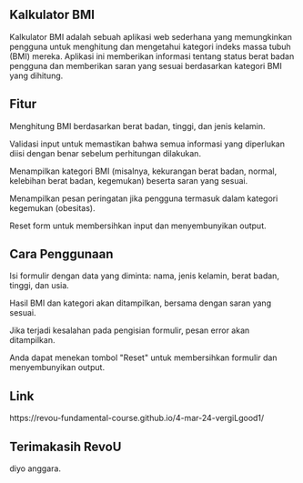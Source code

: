 <h2>Kalkulator BMI</h2>

<p>Kalkulator BMI adalah sebuah aplikasi web sederhana yang memungkinkan pengguna untuk menghitung dan mengetahui kategori indeks massa tubuh (BMI) mereka. Aplikasi ini memberikan informasi tentang status berat badan pengguna dan memberikan saran yang sesuai berdasarkan kategori BMI yang dihitung.</p>

<h2>Fitur</h2>
<p>Menghitung BMI berdasarkan berat badan, tinggi, dan jenis kelamin.</p>
<p>Validasi input untuk memastikan bahwa semua informasi yang diperlukan diisi dengan benar sebelum perhitungan dilakukan.</p>
<p>Menampilkan kategori BMI (misalnya, kekurangan berat badan, normal, kelebihan berat badan, kegemukan) beserta saran yang sesuai.</p>
<p>Menampilkan pesan peringatan jika pengguna termasuk dalam kategori kegemukan (obesitas).</p>
<p>Reset form untuk membersihkan input dan menyembunyikan output.</p>

<h2>Cara Penggunaan</h2>
<p>Isi formulir dengan data yang diminta: nama, jenis kelamin, berat badan, tinggi, dan usia.</p>
<p>Hasil BMI dan kategori akan ditampilkan, bersama dengan saran yang sesuai.</p>
<p>Jika terjadi kesalahan pada pengisian formulir, pesan error akan ditampilkan.</p>
<p>Anda dapat menekan tombol "Reset" untuk membersihkan formulir dan menyembunyikan output.</p>

<h2>Link</h2>
<p>https://revou-fundamental-course.github.io/4-mar-24-vergiLgood1/</p>

<h2>Terimakasih RevoU</h2>
<p>diyo anggara.</p>



